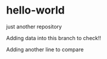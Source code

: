 # hello-world
just another repository

Adding data into this branch to check!!

Adding another line to compare
